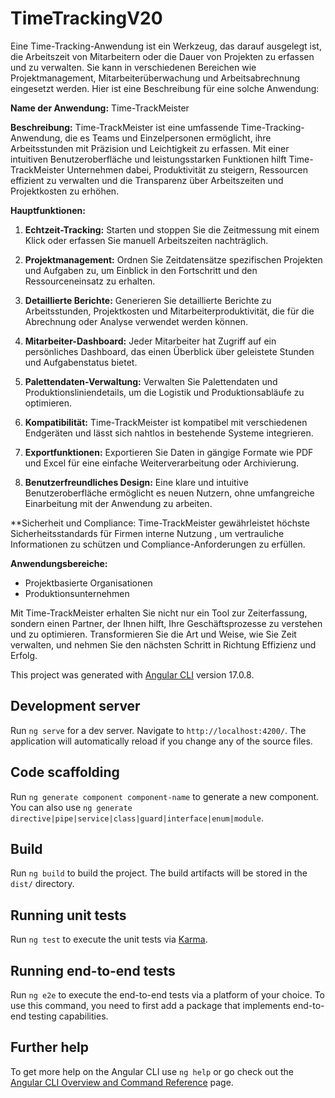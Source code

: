 # TimeTrackingV20

Eine Time-Tracking-Anwendung ist ein Werkzeug, das darauf ausgelegt ist, die Arbeitszeit von Mitarbeitern oder die Dauer von Projekten zu erfassen und zu verwalten. Sie kann in verschiedenen Bereichen wie Projektmanagement, Mitarbeiterüberwachung und Arbeitsabrechnung eingesetzt werden. Hier ist eine Beschreibung für eine solche Anwendung:

**Name der Anwendung:** Time-TrackMeister

**Beschreibung:**
Time-TrackMeister ist eine umfassende Time-Tracking-Anwendung, die es Teams und Einzelpersonen ermöglicht, ihre Arbeitsstunden mit Präzision und Leichtigkeit zu erfassen. Mit einer intuitiven Benutzeroberfläche und leistungsstarken Funktionen hilft Time-TrackMeister Unternehmen dabei, Produktivität zu steigern, Ressourcen effizient zu verwalten und die Transparenz über Arbeitszeiten und Projektkosten zu erhöhen.

**Hauptfunktionen:**
1. **Echtzeit-Tracking:** Starten und stoppen Sie die Zeitmessung mit einem Klick oder erfassen Sie manuell Arbeitszeiten nachträglich.
   
2. **Projektmanagement:** Ordnen Sie Zeitdatensätze spezifischen Projekten und Aufgaben zu, um Einblick in den Fortschritt und den Ressourceneinsatz zu erhalten.
   
3. **Detaillierte Berichte:** Generieren Sie detaillierte Berichte zu Arbeitsstunden, Projektkosten und Mitarbeiterproduktivität, die für die Abrechnung oder Analyse verwendet werden können.
   
4. **Mitarbeiter-Dashboard:** Jeder Mitarbeiter hat Zugriff auf ein persönliches Dashboard, das einen Überblick über geleistete Stunden und Aufgabenstatus bietet.
   
5. **Palettendaten-Verwaltung:** Verwalten Sie Palettendaten und Produktionsliniendetails, um die Logistik und Produktionsabläufe zu optimieren.
   
6. **Kompatibilität:** Time-TrackMeister ist kompatibel mit verschiedenen Endgeräten und lässt sich nahtlos in bestehende Systeme integrieren.
   
7. **Exportfunktionen:** Exportieren Sie Daten in gängige Formate wie PDF und Excel für eine einfache Weiterverarbeitung oder Archivierung.
   
8. **Benutzerfreundliches Design:** Eine klare und intuitive Benutzeroberfläche ermöglicht es neuen Nutzern, ohne umfangreiche Einarbeitung mit der Anwendung zu arbeiten.

**Sicherheit und Compliance:
Time-TrackMeister gewährleistet höchste Sicherheitsstandards für Firmen interne Nutzung , um vertrauliche Informationen zu schützen und Compliance-Anforderungen zu erfüllen.

**Anwendungsbereiche:**
- Projektbasierte Organisationen
- Produktionsunternehmen


Mit Time-TrackMeister erhalten Sie nicht nur ein Tool zur Zeiterfassung, sondern einen Partner, der Ihnen hilft, Ihre Geschäftsprozesse zu verstehen und zu optimieren. Transformieren Sie die Art und Weise, wie Sie Zeit verwalten, und nehmen Sie den nächsten Schritt in Richtung Effizienz und Erfolg.


This project was generated with [Angular CLI](https://github.com/angular/angular-cli) version 17.0.8.

## Development server

Run `ng serve` for a dev server. Navigate to `http://localhost:4200/`. The application will automatically reload if you change any of the source files.

## Code scaffolding

Run `ng generate component component-name` to generate a new component. You can also use `ng generate directive|pipe|service|class|guard|interface|enum|module`.

## Build

Run `ng build` to build the project. The build artifacts will be stored in the `dist/` directory.

## Running unit tests

Run `ng test` to execute the unit tests via [Karma](https://karma-runner.github.io).

## Running end-to-end tests

Run `ng e2e` to execute the end-to-end tests via a platform of your choice. To use this command, you need to first add a package that implements end-to-end testing capabilities.

## Further help

To get more help on the Angular CLI use `ng help` or go check out the [Angular CLI Overview and Command Reference](https://angular.io/cli) page.
